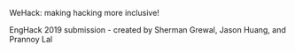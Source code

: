 WeHack: making hacking more inclusive!

EngHack 2019 submission - created by Sherman Grewal, Jason Huang, and Prannoy Lal
